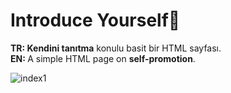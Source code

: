 # Introduce Yourself🙌
<b>TR: </b><b>Kendini tanıtma</b> konulu basit bir HTML sayfası.<br>
<b>EN: </b>A simple HTML page on <b>self-promotion</b>.<br>

![index1](https://user-images.githubusercontent.com/109991448/200274282-10ee12c3-6ac8-41d6-a347-1154437a9bfb.jpg)


